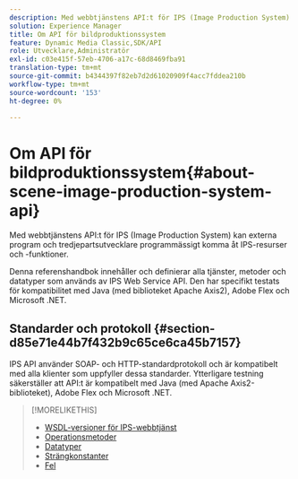 ```yaml
---
description: Med webbtjänstens API:t för IPS (Image Production System) kan externa program och tredjepartsutvecklare programmässigt komma åt IPS-resurser och -funktioner.
solution: Experience Manager
title: Om API för bildproduktionssystem
feature: Dynamic Media Classic,SDK/API
role: Utvecklare,Administratör
exl-id: c03e415f-57eb-4706-a17c-68d8469fba91
translation-type: tm+mt
source-git-commit: b4344397f82eb7d2d61020909f4acc7fddea210b
workflow-type: tm+mt
source-wordcount: '153'
ht-degree: 0%

---
```


# Om API för bildproduktionssystem{#about-scene-image-production-system-api}

Med webbtjänstens API:t för IPS (Image Production System) kan externa program och tredjepartsutvecklare programmässigt komma åt IPS-resurser och -funktioner.

Denna referenshandbok innehåller och definierar alla tjänster, metoder och datatyper som används av IPS Web Service API. Den har specifikt testats för kompatibilitet med Java (med biblioteket Apache Axis2), Adobe Flex och Microsoft .NET.

## Standarder och protokoll {#section-d85e71e44b7f432b9c65ce6ca45b7157}

IPS API använder SOAP- och HTTP-standardprotokoll och är kompatibelt med alla klienter som uppfyller dessa standarder. Ytterligare testning säkerställer att API:t är kompatibelt med Java (med Apache Axis2-biblioteket), Adobe Flex och Microsoft .NET.

>[!MORELIKETHIS]
>
>* [WSDL-versioner för IPS-webbtjänst](c-wsdl-versions.md#concept-aff3e13f3b59486882260b5f2e962226)
>* [Operationsmetoder](operations/c-operations-intro/c-methods/c-methods.md)
>* [Datatyper](types/c-data-types/c-data-types.md#concept-dcf2ce73ff334e22bc4c634e3a0a50a6)
>* [Strängkonstanter](string-constants/c-string-constants/c-string-constants.md)
>* [Fel](faults/c-faults/c-faults.md#concept-28c5e495f39443ecab05384d8cf8ab6b)

